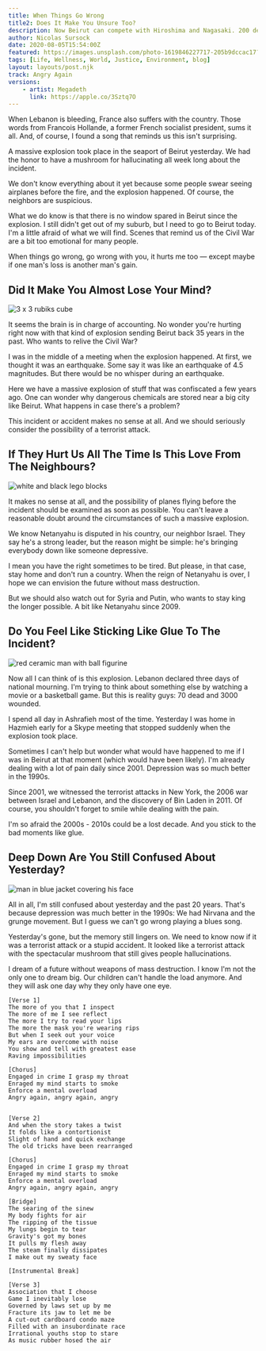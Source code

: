 ```yaml
---
title: When Things Go Wrong  
title2: Does It Make You Unsure Too?
description: Now Beirut can compete with Hiroshima and Nagasaki. 200 dead, 6k wounded and 300k homeless. Life goes on though but I doubt we can carry on that way.
author: Nicolas Sursock
date: 2020-08-05T15:54:00Z
featured: https://images.unsplash.com/photo-1619846227717-205b9dccac17?ixlib=rb-1.2.1&ixid=MnwxMjA3fDB8MHxwaG90by1wYWdlfHx8fGVufDB8fHx8&auto=format&fit=crop
tags: [Life, Wellness, World, Justice, Environment, blog]
layout: layouts/post.njk
track: Angry Again
versions:
    - artist: Megadeth
      link: https://apple.co/3Sztq7O
---
```


When Lebanon is bleeding, France also suffers with the country. Those words from Francois Hollande, a former French socialist president, sums it all. And, of course, I found a song that reminds us this isn't surprising.

A massive explosion took place in the seaport of Beirut yesterday. We had the honor to have a mushroom for hallucinating all week long about the incident.

We don't know everything about it yet because some people swear seeing airplanes before the fire, and the explosion happened. Of course, the neighbors are suspicious.

What we do know is that there is no window spared in Beirut since the explosion. I still didn't get out of my suburb, but I need to go to Beirut today. I'm a little afraid of what we will find. Scenes that remind us of the Civil War are a bit too emotional for many people.

When things go wrong, go wrong with you, it hurts me too — except maybe if one man's loss is another man's gain.

## Did It Make You Almost Lose Your Mind?

<aside class="md:-mr-56 md:float-right w-full md:w-2/3 md:px-8">
  <img x-intersect.once.ratio-0="$el.src = $el.dataset.src" class="rounded-lg" alt="3 x 3 rubiks cube" data-src="https://images.unsplash.com/photo-1605902394069-ff2ae2430e62?ixlib=rb-1.2.1&ixid=MnwxMjA3fDB8MHxwaG90by1wYWdlfHx8fGVufDB8fHx8&auto=format&fit=crop&q=80&w=800&h=600">
</aside>

It seems the brain is in charge of accounting. No wonder you're hurting right now with that kind of explosion sending Beirut back 35 years in the past. Who wants to relive the Civil War?

I was in the middle of a meeting when the explosion happened. At first, we thought it was an earthquake. Some say it was like an earthquake of 4.5 magnitudes. But there would be no whisper during an earthquake.

Here we have a massive explosion of stuff that was confiscated a few years ago. One can wonder why dangerous chemicals are stored near a big city like Beirut. What happens in case there's a problem?

This incident or accident makes no sense at all. And we should seriously consider the possibility of a terrorist attack.

## If They Hurt Us All The Time Is This Love From The Neighbours?

<aside class="md:-ml-56 md:float-left w-full md:w-2/3 md:px-8">
  <img x-intersect.once.ratio-0="$el.src = $el.dataset.src" class="rounded-lg" alt="white and black lego blocks" data-src="https://images.unsplash.com/photo-1581187254571-b0844d86871a?ixlib=rb-1.2.1&ixid=MnwxMjA3fDB8MHxwaG90by1wYWdlfHx8fGVufDB8fHx8&auto=format&fit=crop&q=80&w=800&h=600">
</aside>

It makes no sense at all, and the possibility of planes flying before the incident should be examined as soon as possible. You can't leave a reasonable doubt around the circumstances of such a massive explosion.

We know Netanyahu is disputed in his country, our neighbor Israel. They say he's a strong leader, but the reason might be simple: he's bringing everybody down like someone depressive.

I mean you have the right sometimes to be tired. But please, in that case, stay home and don't run a country. When the reign of Netanyahu is over, I hope we can envision the future without mass destruction.

But we should also watch out for Syria and Putin, who wants to stay king the longer possible. A bit like Netanyahu since 2009.

## Do You Feel Like Sticking Like Glue To The Incident?

<aside class="md:-mr-56 md:float-right w-full md:w-2/3 md:px-8">
  <img x-intersect.once.ratio-0="$el.src = $el.dataset.src" class="rounded-lg" alt="red ceramic man with ball figurine" data-src="https://images.unsplash.com/photo-1560977835-5541941e3750?ixlib=rb-1.2.1&ixid=MnwxMjA3fDB8MHxwaG90by1wYWdlfHx8fGVufDB8fHx8&auto=format&fit=crop&q=80&w=800&h=600">
</aside>

Now all I can think of is this explosion. Lebanon declared three days of national mourning. I'm trying to think about something else by watching a movie or a basketball game. But this is reality guys: 70 dead and 3000 wounded.

I spend all day in Ashrafieh most of the time. Yesterday I was home in Hazmieh early for a Skype meeting that stopped suddenly when the explosion took place.

Sometimes I can't help but wonder what would have happened to me if I was in Beirut at that moment (which would have been likely). I'm already dealing with a lot of pain daily since 2001. Depression was so much better in the 1990s.

Since 2001, we witnessed the terrorist attacks in New York, the 2006 war between Israel and Lebanon, and the discovery of Bin Laden in 2011. Of course, you shouldn't forget to smile while dealing with the pain.

I'm so afraid the 2000s - 2010s could be a lost decade. And you stick to the bad moments like glue.

## Deep Down Are You Still Confused About Yesterday?

<aside class="md:-ml-56 md:float-left w-full md:w-2/3 md:px-8">
  <img x-intersect.once.ratio-0="$el.src = $el.dataset.src" class="rounded-lg" alt="man in blue jacket covering his face" data-src="https://images.unsplash.com/photo-1603840148893-8c100f74d443?ixlib=rb-1.2.1&ixid=MnwxMjA3fDB8MHxwaG90by1wYWdlfHx8fGVufDB8fHx8&auto=format&fit=crop&q=80&w=800&h=600">
</aside>

All in all, I'm still confused about yesterday and the past 20 years. That's because depression was much better in the 1990s: We had Nirvana and the grunge movement. But I guess we can't go wrong playing a blues song.

Yesterday's gone, but the memory still lingers on. We need to know now if it was a terrorist attack or a stupid accident. It looked like a terrorist attack with the spectacular mushroom that still gives people hallucinations.

I dream of a future without weapons of mass destruction. I know I'm not the only one to dream big. Our children can't handle the load anymore. And they will ask one day why they only have one eye.

```
[Verse 1]
The more of you that I inspect
The more of me I see reflect
The more I try to read your lips
The more the mask you're wearing rips
But when I seek out your voice
My ears are overcome with noise
You show and tell with greatest ease
Raving impossibilities

[Chorus]
Engaged in crime I grasp my throat
Enraged my mind starts to smoke
Enforce a mental overload
Angry again, angry again, angry


[Verse 2]
And when the story takes a twist
It folds like a contortionist
Slight of hand and quick exchange
The old tricks have been rearranged

[Chorus]
Engaged in crime I grasp my throat
Enraged my mind starts to smoke
Enforce a mental overload
Angry again, angry again, angry

[Bridge]
The searing of the sinew
My body fights for air
The ripping of the tissue
My lungs begin to tear
Gravity's got my bones
It pulls my flesh away
The steam finally dissipates
I make out my sweaty face

[Instrumental Break]

[Verse 3]
Association that I choose
Game I inevitably lose
Governed by laws set up by me
Fracture its jaw to let me be
A cut-out cardboard condo maze
Filled with an insubordinate race
Irrational youths stop to stare
As music rubber hosed the air
```
